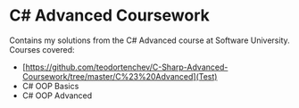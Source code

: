 # C# Advanced Coursework

Contains my solutions from the C# Advanced course at Software University. Courses covered:
- [https://github.com/teodortenchev/C-Sharp-Advanced-Coursework/tree/master/C%23%20Advanced](Test)
- C# OOP Basics
- C# OOP Advanced
